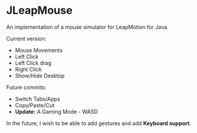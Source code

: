 JLeapMouse
=========

An implementation of a mouse simulator for LeapMotion for Java.

Current version:

 - Mouse Movements
 - Left Click
 - Left Click drag
 - Right Click
 - Show/Hide Desktop

Future commits:

 - Switch Tabs/Apps
 - Copy/Paste/Cut
 - **Update:** A Gaming Mode - WASD



In the future, I wish to be able to add gestures and add **Keyboard support**.
